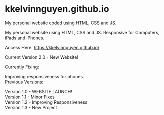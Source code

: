 # kkelvinnguyen.github.io
My personal website coded using HTML, CSS and JS.

My personal website using HTML, CSS and JS. Responsive for Computers, iPads and iPhones.

Access Here: https://kkelvinnguyen.github.io/

Current Version 2.0 - New Website!

Currently Fixing:

Improving responsiveness for phones.  
Previous Versions:

Version 1.0 - WEBSITE LAUNCH!  
Version 1.1 - Minor Fixes  
Version 1.2 - Improving Responsiveness  
Version 1.3 - New Project
